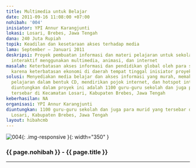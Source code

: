 ```yaml
---
title: Multimedia untuk Belajar
date: 2011-09-16 11:08:00 +07:00
nohibah: '004'
inisiator: YPI Annur Karangjunti
lokasi: Losari, Brebes, Jawa Tengah
dana: 240 Juta Rupiah
topik: Keadilan dan kesetaraan akses terhadap media
lama: September – Januari 2011
deskripsi: Proyek pembuatan informasi dan materi pelajaran untuk sekolah melalui media
  interaktif menggunakan multimedia, animasi, dan internet
masalah: Keterbatasan akses informasi dan pendidikan global oleh para siswa dan guru
  karena keterbatasan ekonomi di daerah tempat tinggal inisiator proyek
solusi: Menyediakan media belajar dan akses informasi yang murah, memaketkan materi
  pelajaran dalam bentuk CD, mendirikan pojok internet, dan hotspot internet. Yang
  diuntungkan dalam proyek ini adalah 1100 guru-guru sekolah dan juga para murid yang
  tersebar di Kecamatan Losari, Kabupaten Brebes, Jawa Tengah
keberhasilan: NA
organisasi: YPI Annur Karangjunti
diuntungkan: 1100 guru-guru sekolah dan juga para murid yang tersebar di Kecamatan
  Losari, Kabupaten Brebes, Jawa Tengah
layout: hibahcmb
---
```


![004](/static/img/hibahcmb/004.png){: .img-responsive }{: width="350" }

### {{ page.nohibah }} - {{ page.title }}

---
